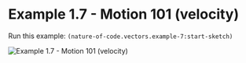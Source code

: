 # Example 1.7 - Motion 101 (velocity)

Run this example: `(nature-of-code.vectors.example-7:start-sketch)`

![Example 1.7 - Motion 101
(velocity)](/screenshots/Example%201.7%20-%20Motion%20101%20%28velocity%29.gif)
